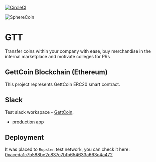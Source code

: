 [![CircleCI](https://circleci.com/gh/SphereSoftware/SphereCoin/tree/master.svg?style=svg&circle-token=6b86b16ac67ac8362e96f17838aa4d093669be87)](https://circleci.com/gh/SphereSoftware/SphereCoin)

![SphereCoin](https://gettcoin.sphereinc.com/static/media/GettCoin_Mark.dccdd1b8.svg)

# GTT
Transfer coins within your company with ease, buy merchandise in the internal marketplace and motivate colleges for PRs

## GettCoin Blockchain (Ethereum)
This project represents GettCoin ERC20 smart contract. 

## Slack
Test slack workspace - [GettCoin](gettcoin.slack.com). 
* [production](https://gettcoin.slack.com/apps/AQPR1A66M-gettcoin) app

## Deployment 
It was placed to `Ropsten` test network, you can check it here: 
[0xaceda1c7b588be2c837c7bfb654633a663c4a472](https://ropsten.etherscan.io/address/0xaceda1c7b588be2c837c7bfb654633a663c4a472)

